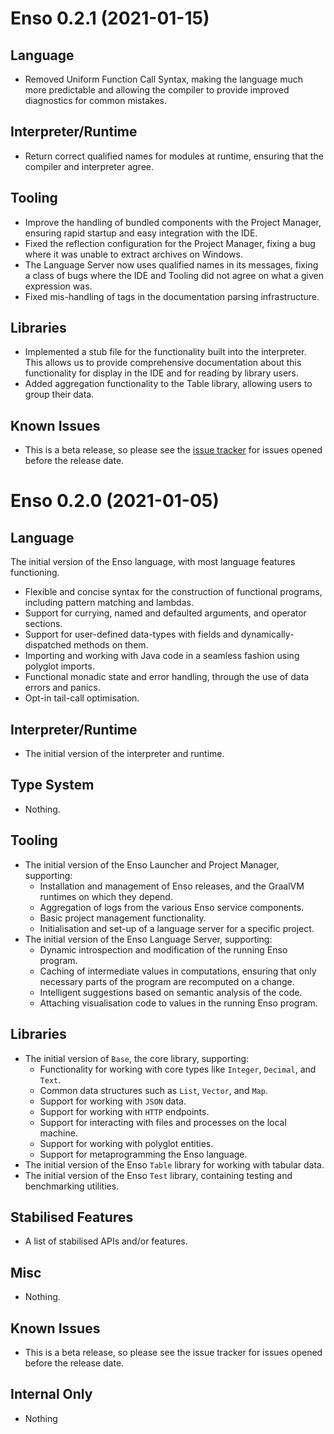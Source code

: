 # Enso 0.2.1 (2021-01-15)

## Language

- Removed Uniform Function Call Syntax, making the language much more
  predictable and allowing the compiler to provide improved diagnostics for
  common mistakes.

## Interpreter/Runtime

- Return correct qualified names for modules at runtime, ensuring that the
  compiler and interpreter agree.

## Tooling

- Improve the handling of bundled components with the Project Manager, ensuring
  rapid startup and easy integration with the IDE.
- Fixed the reflection configuration for the Project Manager, fixing a bug where
  it was unable to extract archives on Windows.
- The Language Server now uses qualified names in its messages, fixing a class
  of bugs where the IDE and Tooling did not agree on what a given expression
  was.
- Fixed mis-handling of tags in the documentation parsing infrastructure.

## Libraries

- Implemented a stub file for the functionality built into the interpreter. This
  allows us to provide comprehensive documentation about this functionality for
  display in the IDE and for reading by library users.
- Added aggregation functionality to the Table library, allowing users to group
  their data.

## Known Issues

- This is a beta release, so please see the
  [issue tracker](https://github.com/enso-org/enso/issues?q=is%3Aissue+is%3Aopen+created%3A%3C2021-01-15)
  for issues opened before the release date.

# Enso 0.2.0 (2021-01-05)

## Language

The initial version of the Enso language, with most language features
functioning.

- Flexible and concise syntax for the construction of functional programs,
  including pattern matching and lambdas.
- Support for currying, named and defaulted arguments, and operator sections.
- Support for user-defined data-types with fields and dynamically-dispatched
  methods on them.
- Importing and working with Java code in a seamless fashion using polyglot
  imports.
- Functional monadic state and error handling, through the use of data errors
  and panics.
- Opt-in tail-call optimisation.

## Interpreter/Runtime

- The initial version of the interpreter and runtime.

## Type System

- Nothing.

## Tooling

- The initial version of the Enso Launcher and Project Manager, supporting:
  - Installation and management of Enso releases, and the GraalVM runtimes on
    which they depend.
  - Aggregation of logs from the various Enso service components.
  - Basic project management functionality.
  - Initialisation and set-up of a language server for a specific project.
- The initial version of the Enso Language Server, supporting:
  - Dynamic introspection and modification of the running Enso program.
  - Caching of intermediate values in computations, ensuring that only necessary
    parts of the program are recomputed on a change.
  - Intelligent suggestions based on semantic analysis of the code.
  - Attaching visualisation code to values in the running Enso program.

## Libraries

- The initial version of `Base`, the core library, supporting:
  - Functionality for working with core types like `Integer`, `Decimal`, and
    `Text`.
  - Common data structures such as `List`, `Vector`, and `Map`.
  - Support for working with `JSON` data.
  - Support for working with `HTTP` endpoints.
  - Support for interacting with files and processes on the local machine.
  - Support for working with polyglot entities.
  - Support for metaprogramming the Enso language.
- The initial version of the Enso `Table` library for working with tabular data.
- The initial version of the Enso `Test` library, containing testing and
  benchmarking utilities.

## Stabilised Features

- A list of stabilised APIs and/or features.

## Misc

- Nothing.

## Known Issues

- This is a beta release, so please see the issue tracker for issues opened
  before the release date.

## Internal Only

- Nothing

